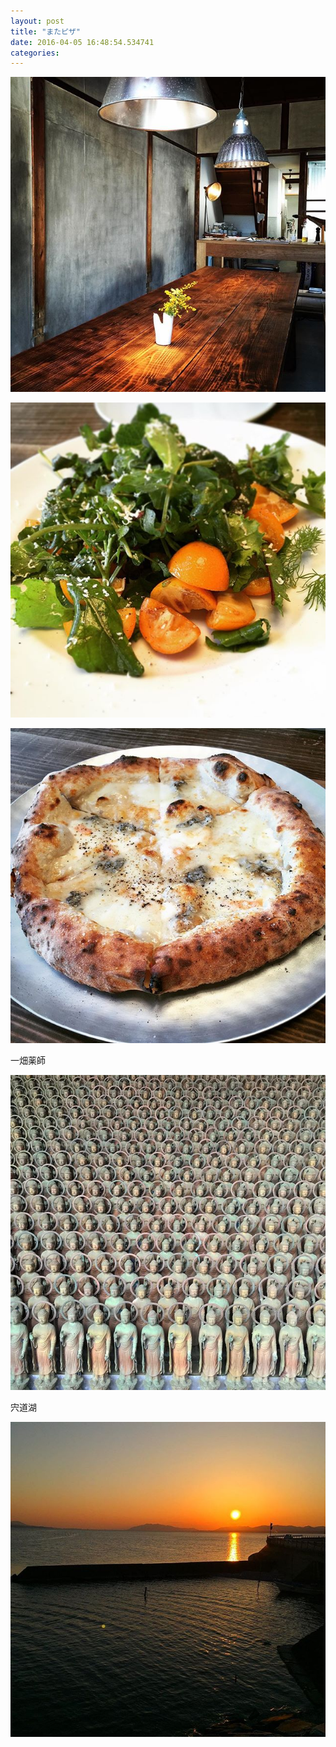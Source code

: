 ```yaml
---
layout: post
title: "またピザ"
date: 2016-04-05 16:48:54.534741
categories: 
---
```


![平田の有名店にきました](/assets/images/201603/12907319_1268794633139479_1399204647_n.jpg)

![](/assets/images/201603/1515086_1587784514875673_598626735_n.jpg)

![](/assets/images/201603/12530939_513199628888552_1038538427_n.jpg)

一畑薬師

![](/assets/images/201603/12751194_1690503674540954_1651953374_n.jpg)

宍道湖

![](/assets/images/201603/12599298_1188243977855438_1424422645_n.jpg)

